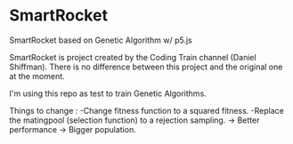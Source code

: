 # SmartRocket
SmartRocket based on Genetic Algorithm w/ p5.js

SmartRocket is project created by the Coding Train channel (Daniel Shiffman).
There is no difference between this project and the original one at the moment.

I'm using this repo as test to train Genetic Algorithms.

Things to change :
-Change fitness function to a squared fitness.
-Replace the matingpool (selection function) to a rejection sampling. -> Better performance ->  Bigger population.
